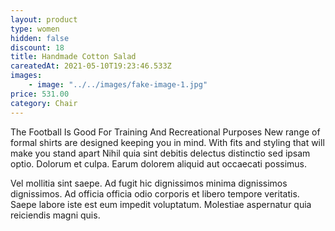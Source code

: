 ```yaml
---
layout: product
type: women
hidden: false
discount: 18
title: Handmade Cotton Salad
careatedAt: 2021-05-10T19:23:46.533Z
images:
    - image: "../../images/fake-image-1.jpg"
price: 531.00
category: Chair
---
```

The Football Is Good For Training And Recreational Purposes
New range of formal shirts are designed keeping you in mind. With fits and styling that will make you stand apart
Nihil quia sint debitis delectus distinctio sed ipsam optio. Dolorum et culpa. Earum dolorem aliquid aut occaecati possimus.
 Vel mollitia sint saepe. Ad fugit hic dignissimos minima dignissimos dignissimos. Ad officia officia odio corporis et libero tempore veritatis. Saepe labore iste est eum impedit voluptatum. Molestiae aspernatur quia reiciendis magni quis.
